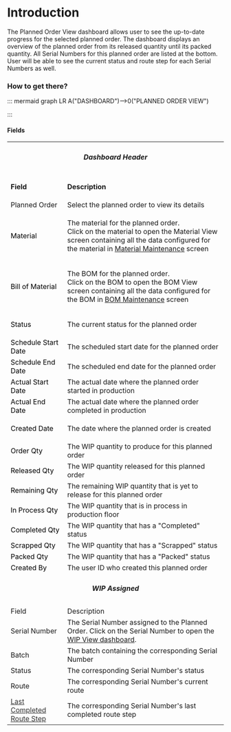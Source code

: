 # Introduction


The Planned Order View dashboard allows user to see the up-to-date progress for the selected planned order. The dashboard displays an overview of the planned order from its released quantity until its packed quantity. All Serial Numbers for this planned order are listed at the bottom. User will be able to see the current status and route step for each Serial Numbers as well.



### How to get there?






::: mermaid
graph LR
A("DASHBOARD")-->0("PLANNED ORDER VIEW")

:::


#### Fields



<table class="confluenceTable"><tbody><tr><td colspan="2" class="confluenceTd"><h5 style="text-align: center;" id="PlannedOrderView-DashboardHeader">Dashboard Header</h5></td></tr><tr><td class="highlight confluenceTd"><p><strong>Field</strong></p></td><td class="highlight confluenceTd"><p><strong>Description</strong></p></td></tr><tr><td colspan="1" class="confluenceTd">Planned Order</td><td colspan="1" class="confluenceTd">Select the planned order to view its details</td></tr><tr><td class="confluenceTd"><p><span style="color: rgb(0,0,0);">Material</span></p></td><td class="confluenceTd"><p>The material for the planned order. <br />Click on the material to open the Material View screen containing all the data configured for the material in <a href="Material-29919417.html">Material Maintenance</a> screen</p></td></tr><tr><td class="confluenceTd"><p><span style="color: rgb(0,0,0);">Bill of Material</span></p></td><td class="confluenceTd"><p><span>The BOM for the planned order. <br /><span>Click on the BOM to open the BOM View screen containing all the data configured for the BOM in <a href="29919358.html">BOM Maintenance</a></span><span> screen</span> </span></p></td></tr><tr><td class="confluenceTd"><p><span style="color: rgb(0,0,0);">Status</span></p></td><td class="confluenceTd"><p><span>The current status for the planned order</span></p></td></tr><tr><td colspan="1" class="confluenceTd"><span style="color: rgb(0,0,0);">Schedule Start Date</span></td><td colspan="1" class="confluenceTd"><span>The scheduled start date for the planned order</span></td></tr><tr><td colspan="1" class="confluenceTd"><span style="color: rgb(0,0,0);">Schedule End Date</span></td><td colspan="1" class="confluenceTd"><span>The scheduled end date for the planned order</span></td></tr><tr><td colspan="1" class="confluenceTd"><span style="color: rgb(0,0,0);">Actual Start Date</span></td><td colspan="1" class="confluenceTd"><span>The actual date where the planned order started in production</span></td></tr><tr><td colspan="1" class="confluenceTd"><span style="color: rgb(0,0,0);">Actual End Date</span></td><td colspan="1" class="confluenceTd"><span>The actual date where the planned order completed in production</span></td></tr><tr><td colspan="1" class="confluenceTd"><span style="color: rgb(0,0,0);">Created Date</span></td><td colspan="1" class="confluenceTd"><p>The date where the planned order is created</p></td></tr><tr><td colspan="1" class="confluenceTd"><span style="color: rgb(0,0,0);">Order Qty</span></td><td colspan="1" class="confluenceTd"><span>The WIP quantity to produce for this planned order</span></td></tr><tr><td colspan="1" class="confluenceTd"><span style="color: rgb(0,0,0);">Released Qty</span></td><td colspan="1" class="confluenceTd">The WIP quantity released for this planned order</td></tr><tr><td colspan="1" class="confluenceTd"><span style="color: rgb(0,0,0);">Remaining Qty</span></td><td colspan="1" class="confluenceTd">The remaining WIP quantity that is yet to release for this planned order</td></tr><tr><td colspan="1" class="confluenceTd"><span style="color: rgb(0,0,0);">In Process Qty</span></td><td colspan="1" class="confluenceTd">The WIP quantity that is in process in production floor</td></tr><tr><td colspan="1" class="confluenceTd"><span style="color: rgb(0,0,0);">Completed Qty</span></td><td colspan="1" class="confluenceTd">The WIP quantity that has a "Completed" status</td></tr><tr><td colspan="1" class="confluenceTd"><span style="color: rgb(0,0,0);">Scrapped Qty</span></td><td colspan="1" class="confluenceTd">The WIP quantity that has a "Scrapped" status</td></tr><tr><td colspan="1" class="confluenceTd"><span style="color: rgb(0,0,0);">Packed Qty</span></td><td colspan="1" class="confluenceTd">The WIP quantity that has a "Packed" status</td></tr><tr><td colspan="1" class="confluenceTd"><span style="color: rgb(0,0,0);">Created By</span></td><td colspan="1" class="confluenceTd">The user ID who created this planned order</td></tr><tr><td colspan="2" class="confluenceTd"><h5 style="text-align: center;" id="PlannedOrderView-WIPAssigned">WIP Assigned</h5></td></tr><tr><td class="highlight confluenceTd" colspan="1">Field</td><td class="highlight confluenceTd" colspan="1">Description</td></tr><tr><td colspan="1" class="confluenceTd">Serial Number</td><td colspan="1" class="confluenceTd">The Serial Number assigned to the Planned Order. <span>Click on the Serial Number to open the <a href="WIP-View-29919857.html">WIP View dashboard</a>.</span></td></tr><tr><td colspan="1" class="confluenceTd">Batch</td><td colspan="1" class="confluenceTd">The batch containing the corresponding Serial Number</td></tr><tr><td colspan="1" class="confluenceTd">Status</td><td colspan="1" class="confluenceTd"><span>The corresponding Serial Number's status</span></td></tr><tr><td colspan="1" class="confluenceTd">Route</td><td colspan="1" class="confluenceTd"><span>The corresponding Serial Number's current route</span></td></tr><tr><td colspan="1" class="confluenceTd"><span style="color: rgb(51,51,51);"><a href="http://usplnd0wiki01:8090/" title="Click here to sort" rel="nofollow"><span style="color: rgb(51,51,51);">Last Completed Route Step</span></a></span></td><td colspan="1" class="confluenceTd"><span>The corresponding Serial Number's last completed route step</span></td></tr></tbody></table>



